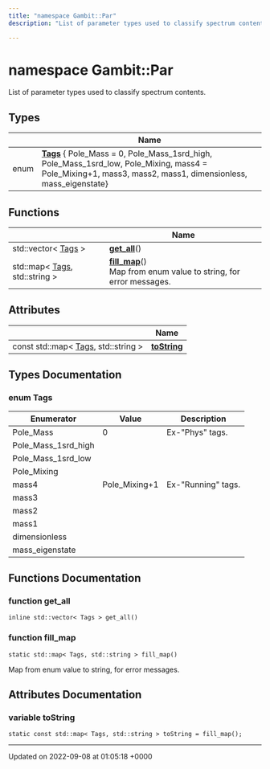 ```yaml
---
title: "namespace Gambit::Par"
description: "List of parameter types used to classify spectrum contents. "

---
```


# namespace Gambit::Par

List of parameter types used to classify spectrum contents. 

## Types

|                | Name           |
| -------------- | -------------- |
| enum| **[Tags](/documentation/code/namespaces/namespacegambit_1_1par/)** { Pole_Mass = 0, Pole_Mass_1srd_high, Pole_Mass_1srd_low, Pole_Mixing, mass4 = Pole_Mixing+1, mass3, mass2, mass1, dimensionless, mass_eigenstate} |

## Functions

|                | Name           |
| -------------- | -------------- |
| std::vector< [Tags](/documentation/code/namespaces/namespacegambit_1_1par/) > | **[get_all](/documentation/code/namespaces/namespacegambit_1_1par/)**() |
| std::map< [Tags](/documentation/code/namespaces/namespacegambit_1_1par/), std::string > | **[fill_map](/documentation/code/namespaces/namespacegambit_1_1par/)**()<br>Map from enum value to string, for error messages.  |

## Attributes

|                | Name           |
| -------------- | -------------- |
| const std::map< [Tags](/documentation/code/namespaces/namespacegambit_1_1par/), std::string > | **[toString](/documentation/code/namespaces/namespacegambit_1_1par/)**  |

## Types Documentation

### enum Tags

| Enumerator | Value | Description |
| ---------- | ----- | ----------- |
| Pole_Mass | 0| Ex-"Phys" tags.   |
| Pole_Mass_1srd_high | |   |
| Pole_Mass_1srd_low | |   |
| Pole_Mixing | |   |
| mass4 | Pole_Mixing+1| Ex-"Running" tags.   |
| mass3 | |   |
| mass2 | |   |
| mass1 | |   |
| dimensionless | |   |
| mass_eigenstate | |   |





## Functions Documentation

### function get_all

```
inline std::vector< Tags > get_all()
```


### function fill_map

```
static std::map< Tags, std::string > fill_map()
```

Map from enum value to string, for error messages. 


## Attributes Documentation

### variable toString

```
static const std::map< Tags, std::string > toString = fill_map();
```





-------------------------------

Updated on 2022-09-08 at 01:05:18 +0000